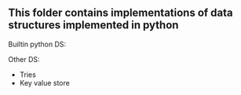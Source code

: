 ## This folder contains implementations of data structures implemented in python

Builtin python DS:

Other DS:
- Tries
- Key value store
